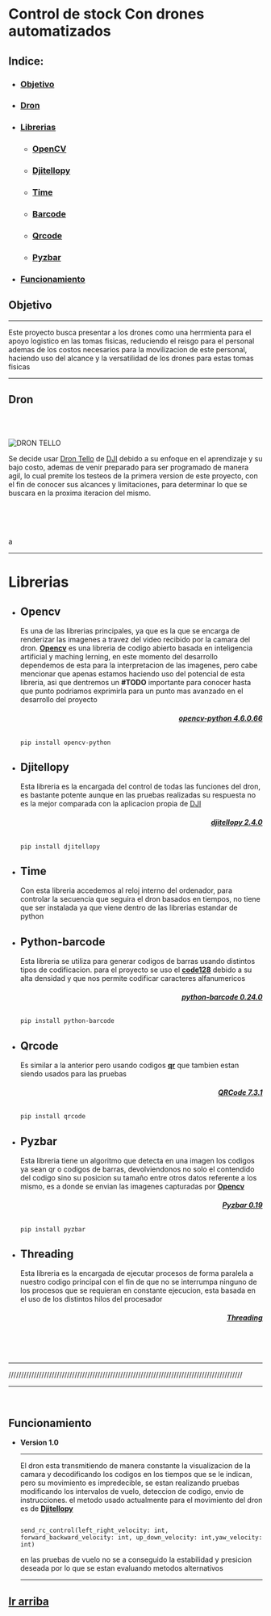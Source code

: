 # Control de stock Con drones automatizados
<a name="top"></a>
## **Indice:**
- ### [**Objetivo**](#Item1)
- ### [**Dron**](#Item2)
- ### [**Librerias**](#Item3)  
    - ### [**OpenCV**](#Item4)  
    - ### [**Djitellopy**](#Item5)  
    - ### [**Time**](#Item6)  
    - ### [**Barcode**](#Item7)  
    - ### [**Qrcode**](#Item8)  
    - ### [**Pyzbar**](#Item9)  
- ### [**Funcionamiento**](#Item10)  



<a name="Item1"></a>
## **Objetivo** 

---
Este proyecto busca presentar a los drones como una herrmienta para el apoyo logistico en las tomas fisicas, reduciendo el reisgo para el personal ademas de los costos necesarios para la movilizacion de este personal, haciendo uso del alcance y la versatilidad de los drones para estas tomas fisicas 

---

<a name="Item2"></a>
## **Dron**
<br/>
<br/>

![DRON TELLO](https://skymotion.com.co/wp-content/uploads/2020/06/medium_aeb2fa7f-0bb6-4c10-a8a9-b75b39e9527d.jpg)


Se decide usar [Dron Tello](https://m.dji.com/product/tello) de [DJI](https://www.dji.com/)
 debido a su enfoque en el aprendizaje y su bajo costo, ademas de venir preparado para ser programado de manera agil, lo cual premite los testeos de la primera version de este proyecto, con el fin de conocer sus alcances y limitaciones, para determinar lo que se buscara en la proxima iteracion del mismo.

<br/>
<br/>
<br/>


a
***

<a name="Item3"></a>
# **Librerias**


<a name="Item4"></a>
- ## **Opencv** 
    
  Es una de las librerias principales, ya que es la que se encarga de renderizar las imagenes a travez del video recibido por la camara del dron. [**Opencv**](https://opencv.org/) es una libreria de codigo abierto basada en inteligencia artificial y maching lerning, en este momento del desarrollo dependemos de esta para la interpretacion de las imagenes, pero cabe mencionar que apenas estamos haciendo uso del potencial de esta libreria, asi que dentremos un **#TODO** importante para conocer hasta que punto podriamos exprimirla para un punto mas avanzado en el desarrollo del proyecto  

  ######  <div style="text-align: right">[**opencv-python 4.6.0.66**](https://pypi.org/project/opencv-python/)
  ~~~
  pip install opencv-python
  ~~~

<a name="Item5"></a>
- ## **Djitellopy** 
    
  Esta libreria es la encargada del control de todas las funciones del dron, es bastante potente aunque en las pruebas realizadas su respuesta no es la mejor comparada con la aplicacion propia de [DJI](https://www.dji.com/)
  ######  <div style="text-align: right">[**djitellopy 2.4.0**](https://pypi.org/project/djitellopy/)  
  ~~~
  pip install djitellopy
  ~~~

<a name="Item6"></a>

- ## **Time**
  
  Con esta libreria accedemos al reloj interno del ordenador, para controlar la secuencia que seguira el dron basados en tiempos, no tiene que ser instalada ya que viene dentro de las librerias estandar de python

<a name="Item7"></a>

- ## **Python-barcode**

  Esta libreria se utiliza para generar codigos de barras usando distintos tipos de codificacion. para el proyecto se uso el [**code128**]( https://es.wikipedia.org/wiki/Code_128) debido a su alta densidad y que nos permite codificar caracteres alfanumericos
    ######  <div style="text-align: right">[**python-barcode 0.24.0**](https://pypi.org/project/python-barcode/)
  ~~~
  pip install python-barcode
  ~~~

<a name="Item8"></a>

- ## **Qrcode** 
    
    Es similar a la anterior pero usando codigos [**qr**]() que tambien estan siendo usados para las pruebas
    ######  <div style="text-align: right">[**QRCode 7.3.1**](https://pypi.org/project/qrcode/)
    ~~~
    pip install qrcode
    ~~~

<a name="Item9"></a>

- ## **Pyzbar** 
    
    Esta libreria tiene un algoritmo que detecta en una imagen los codigos ya sean qr o codigos de barras, devolviendonos no solo el contendido del codigo sino su posicion su tamaño entre otros datos referente a los mismo, es a donde se envian las imagenes capturadas por [**Opencv**](https://opencv.org/)
    ######  <div style="text-align: right">[**Pyzbar 0.19**](https://pypi.org/project/pyzbar/)
    ~~~
    pip install pyzbar
    ~~~

- ## **Threading** 
    
    Esta libreria es la encargada de ejecutar procesos de forma paralela a nuestro codigo principal con el fin de que no se interrumpa ninguno de los procesos que se requieran en constante ejecucion, esta basada en el uso de los distintos hilos del procesador  
    ###### <div style="text-align: right">[**Threading**](https://docs.python.org/es/3.8/library/threading.html)


 
    <br/>
    <br/>

---
////////////////////////////////////////////////////////////////////////////////////////////

---

<br/>


<a name="Item10"></a>

## **Funcionamiento**


- **Version 1.0**

  ---

    El dron esta transmitiendo de manera constante la visualizacion de la camara y decodificando los codigos en los tiempos que se le indican, pero su movimiento es impredecible, se estan realizando pruebas modificando los intervalos de vuelo, deteccion de codigo, envio de instrucciones. el metodo usado actualmente para el movimiento del dron es de [**Djitellopy**](#Item5)  

    ~~~

    send_rc_control(left_right_velocity: int, forward_backward_velocity: int, up_down_velocity: int,yaw_velocity: int)

    ~~~

    en las pruebas de vuelo no se a conseguido la estabilidad y presicion deseada por lo que se estan evaluando metodos  alternativos

  ---

 ## [**Ir arriba**](#top) 


